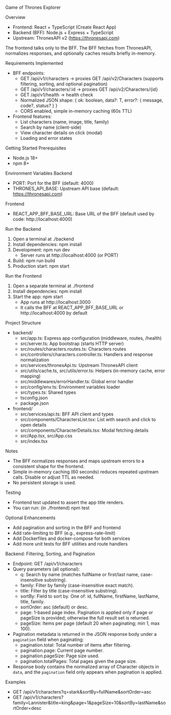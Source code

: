 Game of Thrones Explorer

Overview
- Frontend: React + TypeScript (Create React App)
- Backend (BFF): Node.js + Express + TypeScript
- Upstream: ThronesAPI v2 (https://thronesapi.com)

The frontend talks only to the BFF. The BFF fetches from ThronesAPI, normalizes responses, and optionally caches results briefly in-memory.

Requirements Implemented
- BFF endpoints:
  - GET /api/v1/characters -> proxies GET /api/v2/Characters (supports filtering, sorting, and optional pagination)
  - GET /api/v1/characters/:id -> proxies GET /api/v2/Characters/{id}
  - GET /api/v1/health -> health check
  - Normalized JSON shape: { ok: boolean, data?: T, error?: { message, code?, status? } }
  - CORS enabled, simple in-memory caching (60s TTL)
- Frontend features:
  - List characters (name, image, title, family)
  - Search by name (client-side)
  - View character details on click (modal)
  - Loading and error states

Getting Started
Prerequisites
- Node.js 18+
- npm 8+

Environment Variables
Backend
- PORT: Port for the BFF (default: 4000)
- THRONES_API_BASE: Upstream API base (default: https://thronesapi.com)

Frontend
- REACT_APP_BFF_BASE_URL: Base URL of the BFF (default used by code: http://localhost:4000)

Run the Backend
1. Open a terminal at ./backend
2. Install dependencies: npm install
3. Development: npm run dev
   - Server runs at http://localhost:4000 (or PORT)
4. Build: npm run build
5. Production start: npm start

Run the Frontend
1. Open a separate terminal at ./frontend
2. Install dependencies: npm install
3. Start the app: npm start
   - App runs at http://localhost:3000
   - It calls the BFF at REACT_APP_BFF_BASE_URL or http://localhost:4000 by default

Project Structure
- backend/
  - src/app.ts: Express app configuration (middleware, routes, /health)
  - src/server.ts: App bootstrap (starts HTTP server)
  - src/routes/characters.routes.ts: Characters routes
  - src/controllers/characters.controller.ts: Handlers and response normalization
  - src/services/thronesApi.ts: Upstream ThronesAPI client
  - src/utils/cache.ts, src/utils/error.ts: Helpers (in-memory cache, error mapping)
  - src/middlewares/errorHandler.ts: Global error handler
  - src/config/env.ts: Environment variables loader
  - src/types.ts: Shared types
  - tsconfig.json
  - package.json
- frontend/
  - src/services/api.ts: BFF API client and types
  - src/components/CharactersList.tsx: List with search and click to open details
  - src/components/CharacterDetails.tsx: Modal fetching details
  - src/App.tsx, src/App.css
  - src/index.tsx

Notes
- The BFF normalizes responses and maps upstream errors to a consistent shape for the frontend.
- Simple in-memory caching (60 seconds) reduces repeated upstream calls. Disable or adjust TTL as needed.
- No persistent storage is used.

Testing
- Frontend test updated to assert the app title renders.
- You can run: (in ./frontend) npm test

Optional Enhancements
- Add pagination and sorting in the BFF and frontend
- Add rate-limiting to BFF (e.g., express-rate-limit)
- Add Dockerfiles and docker-compose for both services
- Add more unit tests for BFF utilities and route handlers


Backend: Filtering, Sorting, and Pagination
- Endpoint: GET /api/v1/characters
- Query parameters (all optional):
  - q: Search by name (matches fullName or first/last name, case-insensitive substring).
  - family: Filter by family (case-insensitive exact match).
  - title: Filter by title (case-insensitive substring).
  - sortBy: Field to sort by. One of: id, fullName, firstName, lastName, title, family.
  - sortOrder: asc (default) or desc.
  - page: 1-based page index. Pagination is applied only if page or pageSize is provided; otherwise the full result set is returned.
  - pageSize: Items per page (default 20 when paginating; min 1, max 100).
- Pagination metadata is returned in the JSON response body under a `pagination` field when paginating:
  - pagination.total: Total number of items after filtering.
  - pagination.page: Current page number.
  - pagination.pageSize: Page size used.
  - pagination.totalPages: Total pages given the page size.
- Response body contains the normalized array of Character objects in `data`, and the `pagination` field only appears when pagination is applied.

Examples
- GET /api/v1/characters?q=stark&sortBy=fullName&sortOrder=asc
- GET /api/v1/characters?family=Lannister&title=king&page=1&pageSize=10&sortBy=lastName&sortOrder=desc
